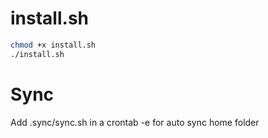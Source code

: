 # install.sh

```bash
chmod +x install.sh
./install.sh
```

# Sync

Add .sync/sync.sh in a crontab -e for auto sync home folder